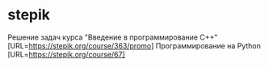 # stepik
Решение задач курса "Введение в программирование С++"
[URL=https://stepik.org/course/363/promo]
Программирование на Python
[URL=https://stepik.org/course/67]
